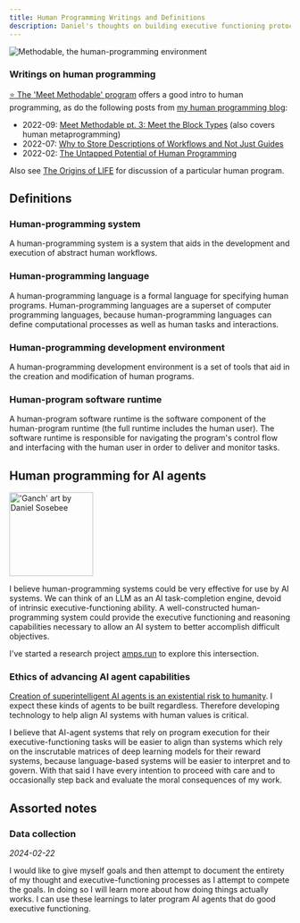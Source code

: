 ```yaml
---
title: Human Programming Writings and Definitions
description: Daniel's thoughts on building executive functioning protocols to aid in human-computer interaction during the AI age.
---
```

![Methodable, the human-programming environment](/assets/methodable-screenshot.webp)

### Writings on human programming

[⭐ The 'Meet Methodable' program](https://a.methodable.com/guide/e0412eb2-36fd-4903-b186-d2de931fefc7) offers a good intro to human programming, as do the following posts from [my human programming blog](https://humanprogramming.substack.com/p/the-untapped-potential-of-human-programming):
- 2022-09: [Meet Methodable pt. 3: Meet the Block Types](https://humanprogramming.substack.com/p/meet-methodable-pt-3-meet-the-block) (also covers human metaprogramming)
- 2022-07: [Why to Store Descriptions of Workflows and Not Just Guides](https://humanprogramming.substack.com/p/why-to-store-descriptions-of-workflows) 
- 2022-02: [The Untapped Potential of Human Programming](https://humanprogramming.substack.com/p/the-untapped-potential-of-human-programming)

Also see [The Origins of LIFE](/life) for discussion of a particular human program.

## Definitions
### Human-programming system
A human-programming system is a system that aids in the development and execution of abstract human workflows.

### Human-programming language
A human-programming language is a formal language for specifying human programs. Human-programming languages are a superset of computer programming languages, because human-programming languages can define computational processes as well as human tasks and interactions.

### Human-programming development environment
A human-programming development environment is a set of tools that aid in the creation and modification of human programs.

### Human-program software runtime
A human-program software runtime is the software component of the human-program runtime (the full runtime includes the human user). The software runtime is responsible for navigating the program's control flow and interfacing with the human user in order to deliver and monitor tasks.

## Human programming for AI agents

<div>

<img alt="'Ganch' art by Daniel Sosebee" src="/assets/art/ganch.jpg" class="float-right m-8 rounded-xl shadow" width="150" />

I believe human-programming systems could be very effective for use by AI systems. We can think of an LLM as an AI task-completion engine, devoid of intrinsic executive-functioning ability. A well-constructed human-programming system could provide the executive functioning and reasoning capabilities necessary to allow an AI system to better accomplish difficult objectives.

I've started a research project [amps.run](https://amps.run) to explore this intersection.

</div>

### Ethics of advancing AI agent capabilities
[Creation of superintelligent AI agents is an existential risk to humanity](https://arxiv.org/abs/2206.13353). I expect these kinds of agents to be built regardless. Therefore developing technology to help align AI systems with human values is critical.

I believe that AI-agent systems that rely on program execution for their executive-functioning tasks will be easier to align than systems which rely on the inscrutable matrices of deep learning models for their reward systems, because language-based systems will be easier to interpret and to govern. With that said I have every intention to proceed with care and to occasionally step back and evaluate the moral consequences of my work.

## Assorted notes

### Data collection

_2024-02-22_

I would like to give myself goals and then attempt to document the entirety of my thought and executive-functioning processes as I attempt to compete the goals. In doing so I will learn more about how doing things actually works. I can use these learnings to later program AI agents that do good executive functioning.
